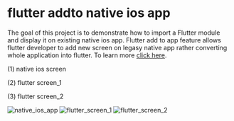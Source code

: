 # flutter addto native ios app
The goal of this project is to demonstrate how to import a Flutter module and display it on existing native ios app. 
Flutter add to app feature allows flutter developer to add new screen on legasy native app rather converting whole application into flutter.
To learn more [click here](https://docs.flutter.dev/add-to-app).

(1) native ios screen


(2) flutter screen_1


(3) flutter screen_2

![native_ios_app](https://github.com/jayjayesh/flutter_addto_native_ios_app/assets/10362928/aff251f7-2754-4123-9016-fdd8abff610b)
![flutter_screen_1](https://github.com/jayjayesh/flutter_addto_native_ios_app/assets/10362928/809411d1-d57c-43e9-961e-f4054e41c138)
![flutter_screen_2](https://github.com/jayjayesh/flutter_addto_native_ios_app/assets/10362928/d0c28360-5de0-4401-beb6-af9811e9b822)
